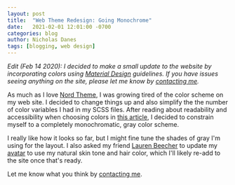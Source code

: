 ```yaml
---
layout: post
title:  "Web Theme Redesign: Going Monochrome"
date:   2021-02-01 12:01:00 -0700
categories: blog
author: Nicholas Danes
tags: [blogging, web design]
---
```

*Edit (Feb 14 2020): I decided to make a small update to the website by incorporating colors using [Material Design](https://material.io/design/usability/accessibility.html) guidelines. If you have issues seeing anything on the site, please let me know by [contacting me](/#contact).*

As much as I love [Nord Theme](nordtheme.com), I was growing tired of the color scheme on my web site. I decided to change things up and also simplify the the number of color variables I had in my SCSS files. After reading about readability and accessibility when choosing colors in [this article](https://venngage.com/blog/color-blind-friendly-palette/), I decided to constrain myself to a completely monochromatic, gray color scheme.

I really like how it looks so far, but I might fine tune the shades of gray I'm using for the layout. I also asked my friend [Lauren Beecher](https://laurenbeecher.com) to update my [avatar](/images/me.png) to use my natural skin tone and hair color, which I'll likely re-add to the site once that's ready.

Let me know what you think by [contacting me](/#contact). 
